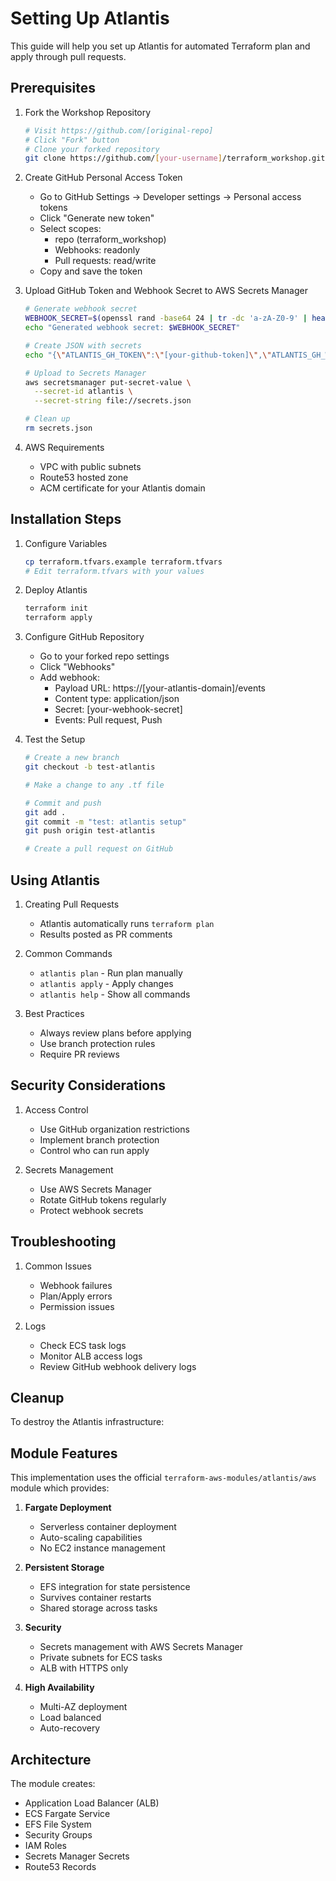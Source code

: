 # Setting Up Atlantis

This guide will help you set up Atlantis for automated Terraform plan and apply through pull requests.

## Prerequisites

1. Fork the Workshop Repository
   ```bash
   # Visit https://github.com/[original-repo]
   # Click "Fork" button
   # Clone your forked repository
   git clone https://github.com/[your-username]/terraform_workshop.git
   ```

2. Create GitHub Personal Access Token
   - Go to GitHub Settings → Developer settings → Personal access tokens
   - Click "Generate new token"
   - Select scopes:
     - repo (terraform_workshop)
     - Webhooks: readonly
     - Pull requests: read/write
   - Copy and save the token

3. Upload GitHub Token and Webhook Secret to AWS Secrets Manager
   ```bash
   # Generate webhook secret
   WEBHOOK_SECRET=$(openssl rand -base64 24 | tr -dc 'a-zA-Z0-9' | head -c 20)
   echo "Generated webhook secret: $WEBHOOK_SECRET"

   # Create JSON with secrets
   echo "{\"ATLANTIS_GH_TOKEN\":\"[your-github-token]\",\"ATLANTIS_GH_WEBHOOK_SECRET\":\"$WEBHOOK_SECRET\"}" > secrets.json

   # Upload to Secrets Manager
   aws secretsmanager put-secret-value \
     --secret-id atlantis \
     --secret-string file://secrets.json

   # Clean up
   rm secrets.json
   ```

4. AWS Requirements
   - VPC with public subnets
   - Route53 hosted zone
   - ACM certificate for your Atlantis domain

## Installation Steps

1. Configure Variables
   ```bash
   cp terraform.tfvars.example terraform.tfvars
   # Edit terraform.tfvars with your values
   ```

2. Deploy Atlantis
   ```bash
   terraform init
   terraform apply
   ```

3. Configure GitHub Repository
   - Go to your forked repo settings
   - Click "Webhooks"
   - Add webhook:
     - Payload URL: https://[your-atlantis-domain]/events
     - Content type: application/json
     - Secret: [your-webhook-secret]
     - Events: Pull request, Push

4. Test the Setup
   ```bash
   # Create a new branch
   git checkout -b test-atlantis

   # Make a change to any .tf file
   
   # Commit and push
   git add .
   git commit -m "test: atlantis setup"
   git push origin test-atlantis

   # Create a pull request on GitHub
   ```

## Using Atlantis

1. Creating Pull Requests
   - Atlantis automatically runs `terraform plan`
   - Results posted as PR comments

2. Common Commands
   - `atlantis plan` - Run plan manually
   - `atlantis apply` - Apply changes
   - `atlantis help` - Show all commands

3. Best Practices
   - Always review plans before applying
   - Use branch protection rules
   - Require PR reviews

## Security Considerations

1. Access Control
   - Use GitHub organization restrictions
   - Implement branch protection
   - Control who can run apply

2. Secrets Management
   - Use AWS Secrets Manager
   - Rotate GitHub tokens regularly
   - Protect webhook secrets

## Troubleshooting

1. Common Issues
   - Webhook failures
   - Plan/Apply errors
   - Permission issues

2. Logs
   - Check ECS task logs
   - Monitor ALB access logs
   - Review GitHub webhook delivery logs

## Cleanup

To destroy the Atlantis infrastructure:

## Module Features

This implementation uses the official `terraform-aws-modules/atlantis/aws` module which provides:

1. **Fargate Deployment**
   - Serverless container deployment
   - Auto-scaling capabilities
   - No EC2 instance management

2. **Persistent Storage**
   - EFS integration for state persistence
   - Survives container restarts
   - Shared storage across tasks

3. **Security**
   - Secrets management with AWS Secrets Manager
   - Private subnets for ECS tasks
   - ALB with HTTPS only

4. **High Availability**
   - Multi-AZ deployment
   - Load balanced
   - Auto-recovery

## Architecture

The module creates:
- Application Load Balancer (ALB)
- ECS Fargate Service
- EFS File System
- Security Groups
- IAM Roles
- Secrets Manager Secrets
- Route53 Records